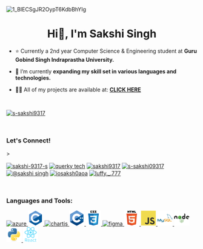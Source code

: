 

![1_BlECSgJR2OypT6KdbBhYIg](https://github.com/s-sakshi9317/s-sakshi9317/assets/141143973/dfaecfd6-80d2-4a66-9747-3f71faa2937c) <h1 align="center">Hi👋, I'm Sakshi Singh</h1>


<!--<h3 align="center">A passionate frontend developer from India</h3>-->


- ⭐ Currently a 2nd year Computer Science & Engineering student at **Guru Gobind Singh Indraprastha University.**

- 🌱 I’m currently **expanding my skill set in various languages and technologies.**

- 👨‍💻 All of my projects are available at: [**CLICK HERE**](https://github.com/s-sakshi9317?tab=repositories)

<!--- 📫 How to reach me [**✉️**](s.sakshi9317@gmail.com)-->

<br>
<p align="left"> <a href="https://github.com/ryo-ma/github-profile-trophy"><img src="https://github-profile-trophy.vercel.app/?username=s-sakshi9317" alt="s-sakshi9317" /></a> </p>
<br>
<h3 align="left">Let's Connect!</h3> 
<!--![giphy](https://github.com/s-sakshi9317/s-sakshi9317/assets/141143973/1242fd51-2074-4b00-9c31-6414de41b139)-->>

<p align="left">
<a href="https://linkedin.com/in/sakshi-9317-s" target="blank"><img align="center" src="https://raw.githubusercontent.com/rahuldkjain/github-profile-readme-generator/master/src/images/icons/Social/linked-in-alt.svg" alt="sakshi-9317-s" height="30" width="40" /></a>
<a href="https://www.youtube.com/c/querky tech" target="blank"><img align="center" src="https://raw.githubusercontent.com/rahuldkjain/github-profile-readme-generator/master/src/images/icons/Social/youtube.svg" alt="querky tech" height="30" width="40" /></a>
<a href="https://www.codechef.com/users/sakshi9317" target="blank"><img align="center" src="https://cdn.jsdelivr.net/npm/simple-icons@3.1.0/icons/codechef.svg" alt="sakshi9317" height="30" width="40" /></a>
<a href="https://www.leetcode.com/s-sakshi09317" target="blank"><img align="center" src="https://raw.githubusercontent.com/rahuldkjain/github-profile-readme-generator/master/src/images/icons/Social/leet-code.svg" alt="s-sakshi09317" height="30" width="40" /></a>
<a href="https://www.hackerearth.com/@sakshi singh" target="blank"><img align="center" src="https://raw.githubusercontent.com/rahuldkjain/github-profile-readme-generator/master/src/images/icons/Social/hackerearth.svg" alt="@sakshi singh" height="30" width="40" /></a>
<a href="https://auth.geeksforgeeks.org/user/iosaksh0aoa" target="blank"><img align="center" src="https://raw.githubusercontent.com/rahuldkjain/github-profile-readme-generator/master/src/images/icons/Social/geeks-for-geeks.svg" alt="iosaksh0aoa" height="30" width="40" /></a>
<a href="https://discord.gg/luffy._.777" target="blank"><img align="center" src="https://raw.githubusercontent.com/rahuldkjain/github-profile-readme-generator/master/src/images/icons/Social/discord.svg" alt="luffy._.777" height="30" width="40" /></a>
</p>

<br>

<h3 align="left">Languages and Tools:</h3>
<p align="left"> <a href="https://azure.microsoft.com/en-in/" target="_blank" rel="noreferrer"> <img src="https://www.vectorlogo.zone/logos/microsoft_azure/microsoft_azure-icon.svg" alt="azure" width="40" height="40"/> </a> <a href="https://www.cprogramming.com/" target="_blank" rel="noreferrer"> <img src="https://raw.githubusercontent.com/devicons/devicon/master/icons/c/c-original.svg" alt="c" width="40" height="40"/> </a> <a href="https://www.chartjs.org" target="_blank" rel="noreferrer"> <img src="https://www.chartjs.org/media/logo-title.svg" alt="chartjs" width="40" height="40"/> </a> <a href="https://www.w3schools.com/cpp/" target="_blank" rel="noreferrer"> <img src="https://raw.githubusercontent.com/devicons/devicon/master/icons/cplusplus/cplusplus-original.svg" alt="cplusplus" width="40" height="40"/> </a> <a href="https://www.w3schools.com/css/" target="_blank" rel="noreferrer"> <img src="https://raw.githubusercontent.com/devicons/devicon/master/icons/css3/css3-original-wordmark.svg" alt="css3" width="40" height="40"/> </a> <a href="https://www.figma.com/" target="_blank" rel="noreferrer"> <img src="https://www.vectorlogo.zone/logos/figma/figma-icon.svg" alt="figma" width="40" height="40"/> </a> <a href="https://www.w3.org/html/" target="_blank" rel="noreferrer"> <img src="https://raw.githubusercontent.com/devicons/devicon/master/icons/html5/html5-original-wordmark.svg" alt="html5" width="40" height="40"/> </a> <a href="https://developer.mozilla.org/en-US/docs/Web/JavaScript" target="_blank" rel="noreferrer"> <img src="https://raw.githubusercontent.com/devicons/devicon/master/icons/javascript/javascript-original.svg" alt="javascript" width="40" height="40"/> </a> <a href="https://www.mysql.com/" target="_blank" rel="noreferrer"> <img src="https://raw.githubusercontent.com/devicons/devicon/master/icons/mysql/mysql-original-wordmark.svg" alt="mysql" width="40" height="40"/> </a> <a href="https://nodejs.org" target="_blank" rel="noreferrer"> <img src="https://raw.githubusercontent.com/devicons/devicon/master/icons/nodejs/nodejs-original-wordmark.svg" alt="nodejs" width="40" height="40"/> </a> <a href="https://www.python.org" target="_blank" rel="noreferrer"> <img src="https://raw.githubusercontent.com/devicons/devicon/master/icons/python/python-original.svg" alt="python" width="40" height="40"/> </a> <a href="https://reactjs.org/" target="_blank" rel="noreferrer"> <img src="https://raw.githubusercontent.com/devicons/devicon/master/icons/react/react-original-wordmark.svg" alt="react" width="40" height="40"/> </a> </p>

<!--<p><img align="center" src="https://github-readme-stats.vercel.app/api/top-langs?username=s-sakshi9317&show_icons=true&locale=en&layout=compact" alt="s-sakshi9317" /></p>-->
